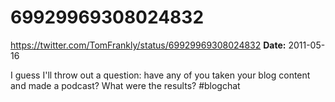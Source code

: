 # 69929969308024832
https://twitter.com/TomFrankly/status/69929969308024832
**Date:** 2011-05-16

I guess I'll throw out a question: have any of you taken your blog content and made a podcast? What were the results? #blogchat
